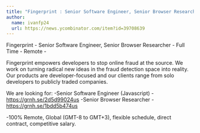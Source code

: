 ```yaml
---
title: "Fingerprint : Senior Software Engineer, Senior Browser Researcher"
author:
  name: ivanfp24
  url: https://news.ycombinator.com/item?id=39708639
---
```

Fingerprint - Senior Software Engineer, Senior Browser Researcher - Full Time - Remote -

Fingerprint empowers developers to stop online fraud at the source. We work on turning radical new ideas in the fraud detection space into reality. 
Our products are developer-focused and our clients range from solo developers to publicly traded companies.

We are looking for: 
-Senior Software Engineer (Javascript) - <a href="https:&#x2F;&#x2F;grnh.se&#x2F;2d5d99024us" rel="nofollow">https:&#x2F;&#x2F;grnh.se&#x2F;2d5d99024us</a>
-Senior Browser Researcher - <a href="https:&#x2F;&#x2F;grnh.se&#x2F;1bdd5b474us" rel="nofollow">https:&#x2F;&#x2F;grnh.se&#x2F;1bdd5b474us</a>

-100% Remote, Global (GMT-8 to GMT+3), flexible schedule, direct contract, competitive salary.

